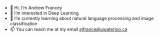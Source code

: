 - 👋 Hi, I’m Andrew Francey
- 👀 I’m interested in Deep Learning
- 🌱 I’m currently learning about natural language processing and image classification
- 📫 You can reach me at my email ajfrance@uwaterloo.ca


